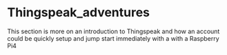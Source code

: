 # Thingspeak_adventures
This section is more on an introduction to Thingspeak and how an account could be quickly setup and jump start immediately with a with a Raspberry Pi4
